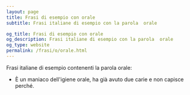 ```yaml
---
layout: page
title: Frasi di esempio con orale 
subtitle: Frasi italiane di esempio con la parola  orale

og_title: Frasi di esempio con orale 
og_description: Frasi italiane di esempio con la parola  orale
og_type: website
permalink: /frasi/o/orale.html
---
```


Frasi italiane di esempio contenenti la parola orale:


- È un maniaco dell'igiene orale, ha già avuto due carie e non capisce perché.
